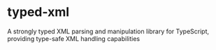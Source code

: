 # typed-xml

A strongly typed XML parsing and manipulation library for TypeScript, providing type-safe XML handling capabilities
